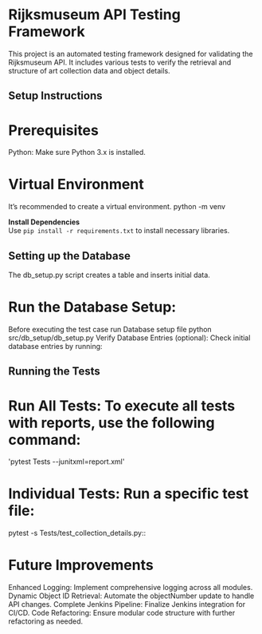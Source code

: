 
# Rijksmuseum API Testing Framework

This project is an automated testing framework designed for validating the Rijksmuseum API. It includes various tests to verify the retrieval and structure of art collection data and object details.

## Setup Instructions

# Prerequisites
Python: Make sure Python 3.x is installed.

# Virtual Environment
  It’s recommended to create a virtual environment.
  python -m venv <Virtual environment name>

 **Install Dependencies**  
   Use `pip install -r requirements.txt` to install necessary libraries.

## Setting up the Database
   The db_setup.py script creates a table and inserts initial data.

 # Run the Database Setup:
   Before executing the test case run Database setup file
   python src/db_setup/db_setup.py
   Verify Database Entries (optional): Check initial database entries by running:


## Running the Tests
# Run All Tests: To execute all tests with reports, use the following command:

'pytest Tests --junitxml=report.xml'


# Individual Tests: Run a specific test file:

pytest -s Tests/test_collection_details.py::<Test Case Name>


# Future Improvements
Enhanced Logging: Implement comprehensive logging across all modules.
Dynamic Object ID Retrieval: Automate the objectNumber update to handle API changes.
Complete Jenkins Pipeline: Finalize Jenkins integration for CI/CD.
Code Refactoring: Ensure modular code structure with further refactoring as needed.
